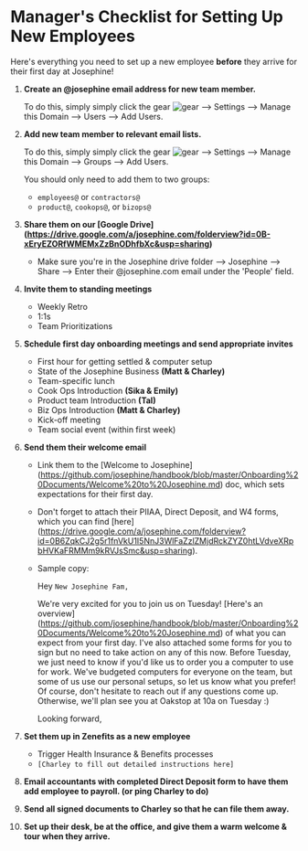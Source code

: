 # Manager's Checklist for Setting Up New Employees

Here's everything you need to set up a new employee **before** they arrive for their first day at Josephine!

1. **Create an @josephine email address for new team member.**

   To do this, simply simply click the gear ![gear](https://lh3.googleusercontent.com/OGoJmEwzeVH0DaM5kG2oKS7yFNwjkeLRcc1ylGSicwaj9smx727TraNLXFALog=w72 "Gmail Gear") --> Settings --> Manage this Domain --> Users --> Add Users. 
2. **Add new team member to relevant email lists.**

    To do this, simply simply click the gear ![gear](https://lh3.googleusercontent.com/OGoJmEwzeVH0DaM5kG2oKS7yFNwjkeLRcc1ylGSicwaj9smx727TraNLXFALog=w72 "Gmail Gear") --> Settings --> Manage this Domain --> Groups --> Add Users. 
    
    You should only need to add them to two groups: 
   * `employees@` or `contractors@`
   * `product@`, `cookops@`, or `bizops@`

2. **Share them on our [Google Drive] (https://drive.google.com/a/josephine.com/folderview?id=0B-xEryEZORfWMEMxZzBnODhfbXc&usp=sharing)**
   * Make sure you're in the Josephine drive folder --> Josephine --> Share --> Enter their @josephine.com email under the 'People' field.
   
3. **Invite them to standing meetings**

   * Weekly Retro
   * 1:1s
   * Team Prioritizations
4. **Schedule first day onboarding meetings and send appropriate invites**

   * First hour for getting settled & computer setup
   * State of the Josephine Business **(Matt & Charley)**
   * Team-specific lunch
   * Cook Ops Introduction **(Sika & Emily)**
   * Product team Introduction **(Tal)**
   * Biz Ops Introduction **(Matt & Charley)**
   * Kick-off meeting
   * Team social event (within first week)
4. **Send them their welcome email**
   * Link them to the [Welcome to Josephine] (https://github.com/josephine/handbook/blob/master/Onboarding%20Documents/Welcome%20to%20Josephine.md) doc, which sets expectations for their first day. 
   * Don't forget to attach their PIIAA, Direct Deposit, and W4 forms, which you can find [here] (https://drive.google.com/a/josephine.com/folderview?id=0B6ZqkCJ2g5r1fnVkU1I5NnJ3WlFaZzlZMjdRckZYZ0htLVdveXRpbHVKaFRMMm9kRVJsSmc&usp=sharing).
   * Sample copy: 
    
     Hey `New Josephine Fam,`

     We're very excited for you to join us on Tuesday! 
[Here's an overview] (https://github.com/josephine/handbook/blob/master/Onboarding%20Documents/Welcome%20to%20Josephine.md) of what you can expect from your first day. I've also attached some forms for you to sign but no need to take action on any of this now. 
Before Tuesday, we just need to know if you'd like us to order you a computer to use for work. We've budgeted computers for everyone on the team, but some of us use our personal setups, so let us know what you prefer!
Of course, don't hesitate to reach out if any questions come up. Otherwise, we'll plan see you at Oakstop at 10a on Tuesday :)

     Looking forward, 

5. **Set them up in Zenefits as a new employee** 
   * Trigger Health Insurance & Benefits processes
   * `[Charley to fill out detailed instructions here]`

6. **Email accountants with completed Direct Deposit form to have them add employee to payroll. (or ping Charley to do)**

7. **Send all signed documents to Charley so that he can file them away.**

5. **Set up their desk, be at the office, and give them a warm welcome & tour when they arrive.**
